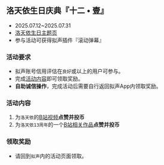 ## 洛天依生日庆典『十二 • 壹』
- 2025.07.12~2025.07.31
- [洛天依生日主题页](https://www.bilibili.com/blackboard/era/Lou2024.html)
- 参与活动可获得拟声插件『滚动弹幕』

### 活动要求
- 拟声账号信用评估在`良好`或以上的用户可参与。
- 完成[活动内容](#活动内容)即可领取奖励。
- **自助诚信操作**，完成活动后需要自行返回拟声App内领取奖励。

### 活动内容
1. 为`洛天依`的[B站视频](https://space.bilibili.com/36081646)**点赞并投币**
2. 为`洛天依13周年`的一个[B站相关作品](https://www.bilibili.com/v/topic/detail?topic_id=1308528&topic_name=%E9%97%AA%E8%80%80%E7%9A%84Producer)**点赞并投币**

### 领取奖励
- 请回到`拟声`内的活动页面领取。
